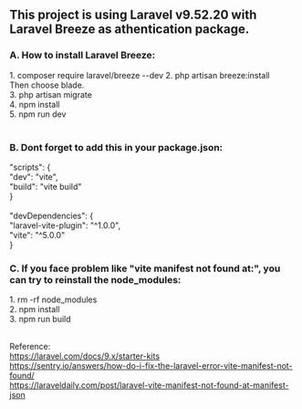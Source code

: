 <h2>This project is using Laravel v9.52.20 with Laravel Breeze as athentication package.</h2>

<h3>A. How to install Laravel Breeze:</h3>
1. composer require laravel/breeze --dev
2. php artisan breeze:install <br/>
   Then choose blade.<br/>
3. php artisan migrate<br/>
4. npm install<br/>
5. npm run dev<br/>
<br/>

<h3>B. Dont forget to add this in your package.json:</h3>
   
"scripts": {<br/>
    "dev": "vite",<br/>
    "build": "vite build"<br/>
}<br/>
<br/>
"devDependencies": {<br/>
  "laravel-vite-plugin": "^1.0.0",<br/>
  "vite": "^5.0.0"<br/>
}<br/>

<h3>C. If you face problem like "vite manifest not found at:", you can try to reinstall the node_modules:</h3>
1. rm -rf node_modules<br/>
2. npm install<br/>
3. npm run build<br/>
<br/>



  Reference: <br/>
  https://laravel.com/docs/9.x/starter-kits <br/>
  https://sentry.io/answers/how-do-i-fix-the-laravel-error-vite-manifest-not-found/ <br/>
  https://laraveldaily.com/post/laravel-vite-manifest-not-found-at-manifest-json <br/>
